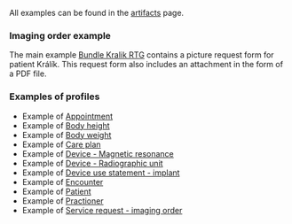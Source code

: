 All examples can be found in the [artifacts](artifacts.html) page.

### Imaging order example

The main example [Bundle Kralik RTG](Bundle-BundleKralikRTG.html) contains a picture request form for patient Králík. This request form also includes an attachment in the form of a PDF file.

### Examples of profiles

 - Example of [Appointment](Appointment-AppointmentExample.html)
 - Example of [Body height](Observation-ExampleBodyHeight.html)
 - Example of [Body weight](Observation-ExampleBodyWeight.html)
 - Example of [Care plan](CarePlan-CarePlanExample.html)
 - Example of [Device - Magnetic resonance](Device-MRDevice.html)
 - Example of [Device - Radiographic unit](Device-e33c93c6-3dd0-4595-9f15-63b9302861d1.html)
 - Example of [Device use statement - implant](DeviceUseStatement-example-deviceusestatement-cz.html)
 - Example of [Encounter](Encounter-EncounterExample.html)
 - Example of [Patient](Patient-Mracena.html)
 - Example of [Practioner](Practitioner-practitionerExample.html)
 - Example of [Service request - imaging order](ServiceRequest-cz-imagingorder-example.html)

